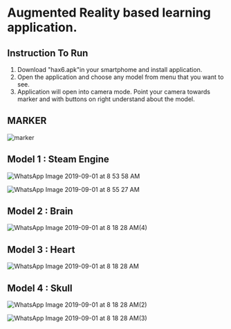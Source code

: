 # Augmented Reality based learning application.

## Instruction To Run
1. Download "hax6.apk"in your smartphome and install application.
2. Open the application and choose any model from menu that you want to see.
3. Application will open into camera mode. Point your camera towards marker and with buttons on right understand about the model.

## MARKER
![marker](https://user-images.githubusercontent.com/31439780/64071318-57fe7c80-cc95-11e9-8cb8-eb37c206910c.jpg)

## Model 1 : Steam Engine
![WhatsApp Image 2019-09-01 at 8 53 58 AM](https://user-images.githubusercontent.com/31439780/64071350-19b58d00-cc96-11e9-92ed-90760b77f2ca.jpeg)

![WhatsApp Image 2019-09-01 at 8 55 27 AM](https://user-images.githubusercontent.com/31439780/64071357-48cbfe80-cc96-11e9-87b8-89cd48650e8f.jpeg)

## Model 2 : Brain
![WhatsApp Image 2019-09-01 at 8 18 28 AM(4)](https://user-images.githubusercontent.com/31439780/64071329-a744ad00-cc95-11e9-860d-9574130ad189.jpeg)

## Model 3 : Heart
![WhatsApp Image 2019-09-01 at 8 18 28 AM](https://user-images.githubusercontent.com/31439780/64071330-a744ad00-cc95-11e9-9826-fd9248ff14f0.jpeg)

## Model 4 : Skull
![WhatsApp Image 2019-09-01 at 8 18 28 AM(2)](https://user-images.githubusercontent.com/31439780/64071364-7022cb80-cc96-11e9-8b7c-042f6675f211.jpeg)

![WhatsApp Image 2019-09-01 at 8 18 28 AM(3)](https://user-images.githubusercontent.com/31439780/64071331-a7dd4380-cc95-11e9-82af-b2aa36009ba7.jpeg) 
